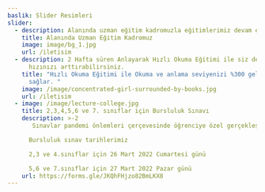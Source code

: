 ```yaml
---
baslik: Slider Resimleri
slider:
  - description: Alanında uzman eğitim kadromuzla eğitimlerimiz devam ediyor.
    title: Alanında Uzman Eğitim Kadromuz
    image: image/bg_1.jpg
    url: /iletisim
  - description: 2 Hafta süren Anlayarak Hızlı Okuma Eğitimi ile siz de okuma
      hızınızı arttırabilirsiniz.
    title: "Hızlı Okuma Eğitimi ile Okuma ve anlama seviyenizi %300 geliştirmenizi
      sağlar. "
    image: /image/concentrated-girl-surrounded-by-books.jpg
    url: /iletisim
  - image: /image/lecture-college.jpg
    title: 2,3,4,5,6 ve 7. sınıflar için Bursluluk Sınavı
    description: >-2
       Sınavlar pandemi önlemleri çerçevesinde öğrenciye özel gerçekleşecektir.

      Bursluluk sınav tarihlerimiz  

      2,3 ve 4.sınıflar için 26 Mart 2022 Cumartesi günü 

      5,6 ve 7.sınıflar için 27 Mart 2022 Pazar günü
    url: https://forms.gle/JKQhFHjzo82BmLKX8
---
```

